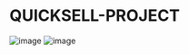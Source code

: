 # QUICKSELL-PROJECT
![image](https://github.com/muskanniaj/QUICKSELL-PROJECT/assets/76955357/b20d44c4-bfe2-40f0-9587-95d9d8475b13)
![image](https://github.com/muskanniaj/QUICKSELL-PROJECT/assets/76955357/83f4c563-9617-4cec-9c88-78718ac95037)
